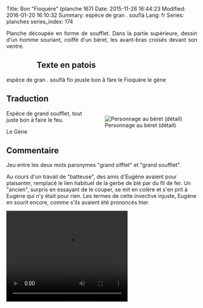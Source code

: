 Title: Bon "Fioquère"  (planche 167)
Date: 2015-11-26 16:44:23
Modified: 2016-01-20 16:10:32
Summary: espèce  de  gran .  souflà
Lang: fr
Series: planches
series_index: 174

<p style="text-align:justify;">Planche découpée en forme de soufflet. Dans la partie supérieure, dessin d'un homme souriant, coiffé d'un béret, les avant-bras croisés devant son ventre.
</p>


<figure class="image-block" style="float: left;">
  <img alt="" src="{static}/images/planche_167.png">
  <figcaption style="max-width: 236px"></figcaption>
</figure>

## Texte en patois

espèce  de  gran .  souflà  fio  jeuste  bon  â  fàre  le  Fioquère 	  le  gène

## Traduction

<figure class="image-block" style="float: right;">
  <img alt="Personnage au béret (détail)" src="{static}/images/planche_167_detail.png">
  <figcaption style="max-width: 250px">Personnage au béret (détail)</figcaption>
</figure>


Espèce de grand soufflet, tout juste bon à faire le feu.

Le Gène

## Commentaire
<p style="text-align:justify;">Jeu entre les deux mots paronymes "grand sifflet" et "grand soufflet".

Au cours d'un travail de "batteuse", des amis d'Eugène avaient pour plaisanter, remplacé le lien habituel de la gerbe de blé par du fil de fer. Un "ancien", surpris en essayant de le couper, se mit en colère et s'en prit à Eugène qui n'y était pour rien. Les termes de cette invective injuste, Eugène en sourit encore, comme s'ils avaient été prononcés hier.</p>

<video width="320" height="240" controls>
  <source src="https://d1njpgd0ygatdn.cloudfront.net/video_167.mp4" type="video/mp4">
</video>
